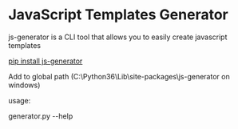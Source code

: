 # JavaScript Templates Generator

js-generator is a CLI tool that allows you to easily create javascript templates

[pip install js-generator](https://pypi.org/project/js-generator/)

Add to global path (C:\\Python36\\Lib\\site-packages\\js-generator on windows)

usage:

generator.py --help

